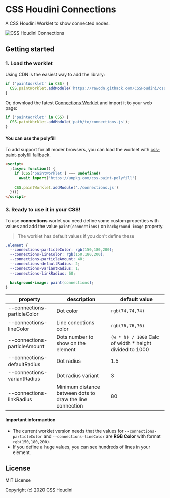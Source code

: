 # CSS Houdini Connections

A CSS Houdini Worklet to show connected nodes.

![CSS Houdini Connections](https://rawcdn.githack.com/CSSHoudini/css-houdini/37db32100d05d0231d0adb11b128229a8b737d55/src/connections/assets/connections.png)

## Getting started

### 1. Load the worklet

Using CDN is the easiest way to add the library:

```js
if ('paintWorklet' in CSS) {
  CSS.paintWorklet.addModule('https://rawcdn.githack.com/CSSHoudini/css-houdini/6979b873e80f9120f52bd481fbdf2d4c60db6b19/src/connections/dist/connections.js');
}
```

Or, download the latest [Connections Worklet](https://github.com/CSSHoudini/css-houdini/tree/main/src/connections/dist) and import it to your web page:

```js
if ('paintWorklet' in CSS) {
  CSS.paintWorklet.addModule('path/to/connections.js');
}
```

#### You can use the polyfill

To add support for all moder browsers, you can load the worklet with [css-paint-polyfill](https://github.com/GoogleChromeLabs/css-paint-polyfill) fallback.

```html
<script>
  ;(async function() {
    if (CSS['paintWorklet'] === undefined)
      await import('https://unpkg.com/css-paint-polyfill')

    CSS.paintWorklet.addModule('./connections.js')
  })()
</script>
```

### 3. Ready to use it in your CSS!

To use **connections** worlet you need define some custom properties with values and add the value `paint(connections)` on `background-image` property.

> The worklet has default values if you don't define these

```css
.element {
  --connections-particleColor: rgb(150,180,200);
  --connections-lineColor: rgb(150,180,200);
  --connections-particleAmount: 40;
  --connections-defaultRadius: 2;
  --connections-variantRadius: 1;
  --connections-linkRadius: 60;

  background-image: paint(connections);
}
```

| property | description | default value |
| -------- | ----------- | ------------- |
| --connections-particleColor | Dot color | `rgb(74,74,74)` |
| --connections-lineColor | Line conections color | `rgb(76,76,76)` |
| --connections-particleAmount | Dots number to show on the element | `(w * h) / 1000` Calc of width * height divided to 1000  |
| --connections-defaultRadius | Dot radius | 1.5 |
| --connections-variantRadius | Dot radius variant | 3 |
| --connections-linkRadius | Minimum distance between dots to draw the line connection | 80 |

#### Important informaction

- The current worklet version needs that the values for `--connections-particleColor` and `--connections-lineColor` are **RGB Color** with format `rgb(150,180,200)`.
- If you define a huge values, you can see hundreds of lines in your element.

## License

MIT License

Copyright (c) 2020 CSS Houdini
